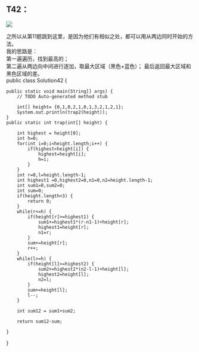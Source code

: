 ## T42： ##
![](https://i.imgur.com/nsJoOXZ.png)

之所以从第11题跳到这里，是因为他们有相似之处，都可以用从两边同时开始的方法。        
我的思路是：   
第一遍遍历，找到最高的；   
第二遍从两边向中间进行逐加，取最大区域（黑色+蓝色）；
最后返回最大区域和黑色区域的差。   
public class Solution42 {

	public static void main(String[] args) {
		// TODO Auto-generated method stub

		int[] height= {0,1,0,2,1,0,1,3,2,1,2,1};
		System.out.println(trap2(height));
	}
	public static int trap(int[] height) {
	    
		int highest = height[0];
		int h=0;
		for(int i=0;i<height.length;i++) {
			if(highest<height[i]) {
				highest=height[i];
				h=i;
			}
		}
    	int r=0,l=height.length-1;
    	int highest1 =0,highest2=0,n1=0,n2=height.length-1;
    	int sum1=0,sum2=0;
    	int sum=0;
        if(height.length<3) {
    		return 0;
    	}
        while(r<=h) {
        	if(height[r]>=highest1) {
    			sum1+=highest1*(r-n1-1)+height[r];
    			highest1=height[r];
    			n1=r;
    		}
        	sum+=height[r];
        	r++;
        }
        while(l>=h) {
        	if(height[l]>=highest2) {
    			sum2+=highest2*(n2-l-1)+height[l];
    			highest2=height[l];
    			n2=l;
    		}
        	sum+=height[l];
        	l--;
        }
  
        int sum12 = sum1+sum2;
        
    	return sum12-sum;
        
    }

}